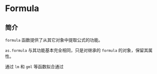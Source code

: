 # Formula

## 简介

`formula` 函数提供了从其它对象中提取公式的功能。

`as.formula` 与其功能基本完全相同，只是对继承的 `formula` 的对象，保留其属性。

通过 `lm` 和 `gml` 等函数拟合通过